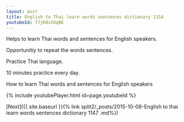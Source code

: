 ```yaml
---
layout: post
title: English to Thai learn words sentences dictionary 1154 
youtubeId: 77jK8ihXqBE
---
```

 
 
Helps to learn Thai words and sentences for English speakers.

Opportunitiy to repeat the words sentences. 

Practice Thai language. 
 
10 minutes practice every day. 
 
How to learn Thai words and sentences for English speakers 
 
{% include youtubePlayer.html id=page.youtubeId %}
 
 
[Next]({{ site.baseurl }}{% link  split2/_posts/2015-10-08-English to thai learn words sentences dictionary 1147 .md%})
 
